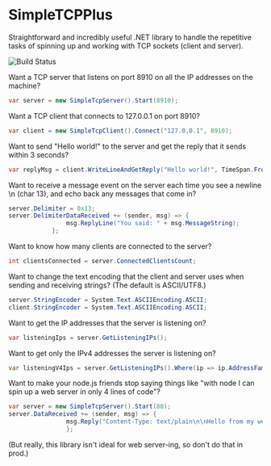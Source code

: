 # SimpleTCPPlus
Straightforward and incredibly useful .NET library to handle the repetitive tasks of spinning up and working with TCP sockets (client and server).

![Build Status](https://ci.appveyor.com/api/projects/status/felx0b90mwgr4l4n?svg=true)

Want a TCP server that listens on port 8910 on all the IP addresses on the machine?

```cs
var server = new SimpleTcpServer().Start(8910);
```

Want a TCP client that connects to 127.0.0.1 on port 8910?

```cs
var client = new SimpleTcpClient().Connect("127.0.0.1", 8910);
```

Want to send "Hello world!" to the server and get the reply that it sends within 3 seconds?

```cs
var replyMsg = client.WriteLineAndGetReply("Hello world!", TimeSpan.FromSeconds(3));
```

Want to receive a message event on the server each time you see a newline \n (char 13), and echo back any messages that come in?

```cs
server.Delimiter = 0x13;
server.DelimiterDataReceived += (sender, msg) => {
                msg.ReplyLine("You said: " + msg.MessageString);
            };
```

Want to know how many clients are connected to the server?

```cs
int clientsConnected = server.ConnectedClientsCount;
```

Want to change the text encoding that the client and server uses when sending and receiving strings? (The default is ASCII/UTF8.)

```cs
server.StringEncoder = System.Text.ASCIIEncoding.ASCII;
client.StringEncoder = System.Text.ASCIIEncoding.ASCII;
```

Want to get the IP addresses that the server is listening on?

```cs
var listeningIps = server.GetListeningIPs();
```

Want to get only the IPv4 addresses the server is listening on?

```cs
var listeningV4Ips = server.GetListeningIPs().Where(ip => ip.AddressFamily == System.Net.Sockets.AddressFamily.InterNetwork);
```

Want to make your node.js friends stop saying things like "with node I can spin up a web server in only 4 lines of code"?

```cs
var server = new SimpleTcpServer().Start(80);
server.DataReceived += (sender, msg) => {
                msg.Reply("Content-Type: text/plain\n\nHello from my web server!"); 
                };
```

(But really, this library isn't ideal for web server-ing, so don't do that in prod.)
